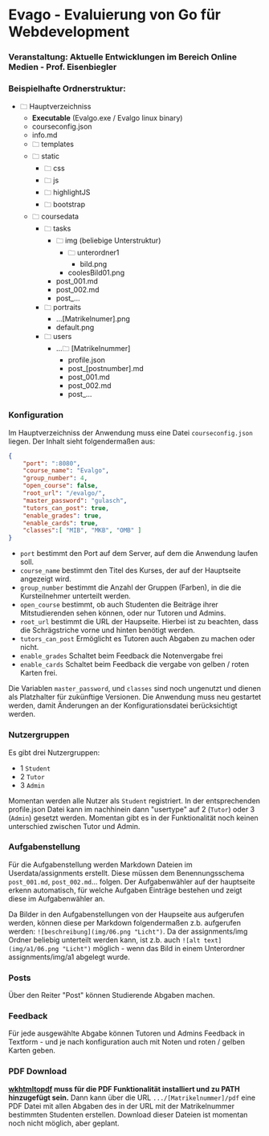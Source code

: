 
# Evago - Evaluierung von Go für Webdevelopment

### Veranstaltung: Aktuelle Entwicklungen im Bereich Online Medien - Prof. Eisenbiegler

### Beispielhafte Ordnerstruktur:

- 🗀 Hauptverzeichniss
    - **Executable** (Evalgo.exe / Evalgo linux binary)
    - courseconfig.json
    - info.md
    - 🗀 templates
    - 🗀 static
        - 🗀 css
        - 🗀 js
        - 🗀 highlightJS
        - 🗀 bootstrap
    - 🗀 coursedata
        - 🗀 tasks
            - 🗀 img (beliebige Unterstruktur)
                - 🗀 unterordner1
                    - bild.png
                - coolesBild01.png
            - post_001.md
            - post_002.md
            - post_...
        - 🗀 portraits
            * ...[Matrikelnumer].png
            * default.png
        - 🗀 users
            - ...🗀 [Matrikelnummer]
                - profile.json
                - post_[postnumber].md
                - post_001.md
                - post_002.md
                - post_...

### Konfiguration
Im Hauptverzeichniss der Anwendung muss eine Datei `courseconfig.json` liegen. Der Inhalt sieht folgendermaßen aus:
```json
{
    "port": ":8080",
    "course_name": "Evalgo",
    "group_number": 4,
    "open_course": false,
    "root_url": "/evalgo/",
    "master_password": "gulasch",
    "tutors_can_post": true,
    "enable_grades": true,
    "enable_cards": true,
    "classes":[ "MIB", "MKB", "OMB" ]
}
```
- `port` bestimmt den Port auf dem Server, auf dem die Anwendung laufen soll.
- `course_name` bestimmt den Titel des Kurses, der auf der Hauptseite angezeigt wird.
- `group_number` bestimmt die Anzahl der Gruppen (Farben), in die die Kursteilnehmer unterteilt werden.
- `open_course` bestimmt, ob auch Studenten die Beiträge ihrer Mitstudierenden sehen können, oder nur Tutoren und Admins.
- `root_url` bestimmt die URL der Haupseite. Hierbei ist zu beachten, dass die Schrägstriche vorne und hinten benötigt werden.
- `tutors_can_post` Ermöglicht es Tutoren auch Abgaben zu machen oder nicht.
- `enable_grades` Schaltet beim Feedback die Notenvergabe frei
- `enable_cards` Schaltet beim Feedback die vergabe von gelben / roten Karten frei.

Die Variablen `master_password`, und `classes` sind noch ungenutzt und dienen als Platzhalter für zukünftige Versionen. Die Anwendung muss neu gestartet werden, damit Änderungen an der Konfigurationsdatei berücksichtigt werden.

### Nutzergruppen
Es gibt drei Nutzergruppen:

- 1 `Student`
- 2 `Tutor`
- 3 `Admin`

Momentan werden alle Nutzer als `Student` registriert. In der entsprechenden profile.json Datei kann im nachhinein dann "usertype" auf 2 (`Tutor`) oder 3 (`Admin`) gesetzt werden. Momentan gibt es in der Funktionalität noch keinen unterschied zwischen Tutor und Admin.

### Aufgabenstellung
Für die Aufgabenstellung werden Markdown Dateien im Userdata/assignments erstellt. Diese müssen dem Benennungsschema `post_001.md`, `post_002.md`... folgen. Der Aufgabenwähler auf der hauptseite erkenn automatisch, für welche Aufgaben Einträge bestehen und zeigt diese im Aufgabenwähler an.

Da Bilder in den Aufgabenstellungen von der Haupseite aus aufgerufen werden, können diese per Markdown folgendermaßen z.b. aufgerufen werden: `![beschreibung](img/06.png "Licht")`. 
Da der assignments/img Ordner beliebig unterteilt werden kann, ist z.b. auch `![alt text](img/a1/06.png "Licht")` möglich - wenn das Bild in einem Unterordner assignments/img/a1 abgelegt wurde.

### Posts
Über den Reiter "Post" können Studierende Abgaben machen.

### Feedback
Für jede ausgewählte Abgabe können Tutoren und Admins Feedback in Textform - und je nach konfiguration auch mit Noten und roten / gelben Karten geben.

### PDF Download
**[wkhtmltopdf](https://wkhtmltopdf.org/) muss für die PDF Funktionalität installiert und zu PATH hinzugefügt sein.**
Dann kann über die URL `.../[Matrikelnummer]/pdf` eine PDF Datei mit allen Abgaben des in der URL mit der Matrikelnummer bestimmten Studenten erstellen. Download dieser Dateien ist momentan noch nicht möglich, aber geplant.
